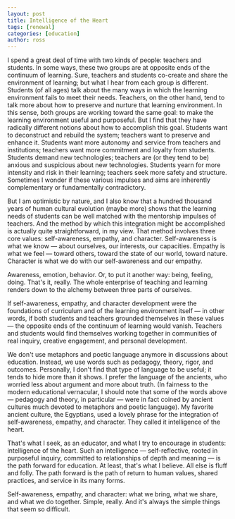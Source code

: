```yaml
---
layout: post
title: Intelligence of the Heart
tags: [renewal]
categories: [education]
author: ross
---
```


I spend a great deal of time with two kinds of people: teachers and students. In
some ways, these two groups are at opposite ends of the continuum of learning.
Sure, teachers and students co-create and share the environment of learning; but
what I hear from each group is different. Students (of all ages) talk about the
many ways in which the learning environment fails to meet their needs. Teachers,
on the other hand, tend to talk more about how to preserve and nurture that
learning environment. In this sense, both groups are working toward the same
goal: to make the learning environment useful and purposeful. But I find that
they have radically different notions about how to accomplish this goal.
Students want to deconstruct and rebuild the system; teachers want to preserve
and enhance it. Students want more autonomy and service from teachers and
institutions; teachers want more commitment and loyalty from students. Students
demand new technologies; teachers are (or they tend to be) anxious and
suspicious about new technologies. Students yearn for more intensity and risk in
their learning; teachers seek more safety and structure. Sometimes I wonder if
these various impulses and aims are inherently complementary or fundamentally
contradictory.

But I am optimistic by nature, and I also know that a hundred thousand years of
human cultural evolution (maybe more) shows that the learning needs of students
can be well matched with the mentorship impulses of teachers. And the method by
which this integration might be accomplished is actually quite straightforward,
in my view. That method involves three core values: self-awareness, empathy, and
character. Self-awareness is what we know — about ourselves, our interests, our
capacities. Empathy is what we feel — toward others, toward the state of our
world, toward nature. Character is what we do with our self-awareness and our
empathy.

Awareness, emotion, behavior. Or, to put it another way: being, feeling, doing.
That's it, really. The whole enterprise of teaching and learning renders down to
the alchemy between three parts of ourselves.

If self-awareness, empathy, and character development were the foundations of
curriculum and of the learning environment itself — in other words, if both
students and teachers grounded themselves in these values — the opposite ends of
the continuum of learning would vanish. Teachers and students would find
themselves working together in communities of real inquiry, creative engagement,
and personal development.

We don't use metaphors and poetic language anymore in discussions about
education. Instead, we use words such as pedagogy, theory, rigor, and outcomes.
Personally, I don't find that type of language to be useful; it tends to hide
more than it shows. I prefer the language of the ancients, who worried less
about argument and more about truth. (In fairness to the modern educational
vernacular, I should note that some of the words above — pedagogy and theory, in
particular — were in fact coined by ancient cultures much devoted to metaphors
and poetic language). My favorite ancient culture, the Egyptians, used a lovely
phrase for the integration of self-awareness, empathy, and character. They
called it intelligence of the heart.

That's what I seek, as an educator, and what I try to encourage in students:
intelligence of the heart. Such an intelligence — self-reflective, rooted in
purposeful inquiry, committed to relationships of depth and meaning — is the
path forward for education. At least, that's what I believe. All else is fluff
and folly. The path forward is the path of return to human values, shared
practices, and service in its many forms.

Self-awareness, empathy, and character: what we bring, what we share, and what
we do together. Simple, really. And it's always the simple things that seem so
difficult.
